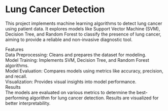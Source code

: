# Lung Cancer Detection
 
This project implements machine learning algorithms to detect lung cancer using patient data. It explores models like Support Vector Machine (SVM), Decision Tree, and Random Forest to classify the presence of lung cancer, aiming to provide a reliable and non-invasive diagnostic tool.<br>

Features<br>
Data Preprocessing: Cleans and prepares the dataset for modeling.<br>
Model Training: Implements SVM, Decision Tree, and Random Forest algorithms.<br>
Model Evaluation: Compares models using metrics like accuracy, precision, and recall.<br>
Visualization: Provides visual insights into model performance.<br>
Results<br>
The models are evaluated on various metrics to determine the best-performing algorithm for lung cancer detection. Results are visualized for better interpretability.
